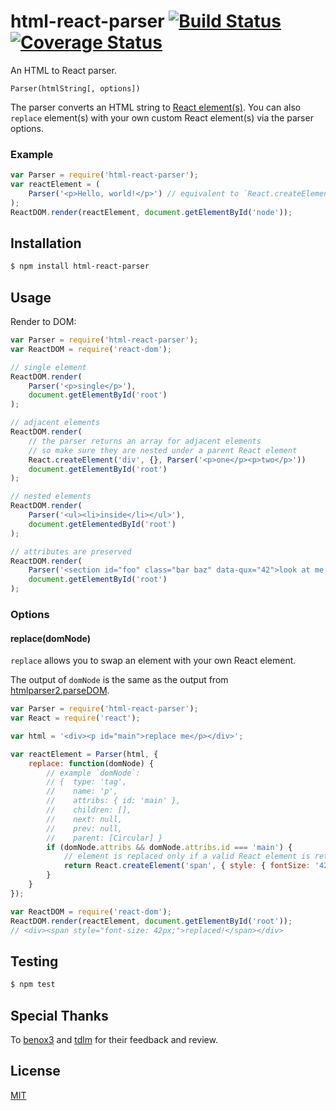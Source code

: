# html-react-parser [![Build Status](https://travis-ci.org/remarkablemark/html-react-parser.svg?branch=master)](https://travis-ci.org/remarkablemark/html-react-parser) [![Coverage Status](https://coveralls.io/repos/github/remarkablemark/html-react-parser/badge.svg?branch=master)](https://coveralls.io/github/remarkablemark/html-react-parser?branch=master)

An HTML to React parser.

```
Parser(htmlString[, options])
```

The parser converts an HTML string to [React element(s)](https://facebook.github.io/react/docs/glossary.html#react-elements). You can also `replace` element(s) with your own custom React element(s) via the parser options.

### Example

```js
var Parser = require('html-react-parser');
var reactElement = (
    Parser('<p>Hello, world!</p>') // equivalent to `React.createElement('p', {}, 'Hello, world!')`
);
ReactDOM.render(reactElement, document.getElementById('node'));
```

## Installation

```sh
$ npm install html-react-parser
```

## Usage

Render to DOM:

```js
var Parser = require('html-react-parser');
var ReactDOM = require('react-dom');

// single element
ReactDOM.render(
    Parser('<p>single</p>'),
    document.getElementById('root')
);

// adjacent elements
ReactDOM.render(
    // the parser returns an array for adjacent elements
    // so make sure they are nested under a parent React element
    React.createElement('div', {}, Parser('<p>one</p><p>two</p>'))
    document.getElementById('root')
);

// nested elements
ReactDOM.render(
    Parser('<ul><li>inside</li></ul>'),
    document.getElementedById('root')
);

// attributes are preserved
ReactDOM.render(
    Parser('<section id="foo" class="bar baz" data-qux="42">look at me now</section>'),
    document.getElementById('root')
);
```

### Options

#### replace(domNode)

`replace` allows you to swap an element with your own React element.

The output of `domNode` is the same as the output from [htmlparser2.parseDOM](https://github.com/fb55/domhandler#example).

```js
var Parser = require('html-react-parser');
var React = require('react');

var html = '<div><p id="main">replace me</p></div>';

var reactElement = Parser(html, {
    replace: function(domNode) {
        // example `domNode`:
        // {  type: 'tag',
        //    name: 'p',
        //    attribs: { id: 'main' },
        //    children: [],
        //    next: null,
        //    prev: null,
        //    parent: [Circular] }
        if (domNode.attribs && domNode.attribs.id === 'main') {
            // element is replaced only if a valid React element is returned
            return React.createElement('span', { style: { fontSize: '42px' } }, 'replaced!');
        }
    }
});

var ReactDOM = require('react-dom');
ReactDOM.render(reactElement, document.getElementById('root'));
// <div><span style="font-size: 42px;">replaced!</span></div>
```

## Testing

```sh
$ npm test
```

## Special Thanks

To [benox3](https://github.com/benox3) and [tdlm](https://github.com/tdlm) for their feedback and review.

## License

[MIT](https://github.com/remarkablemark/html-react-parser/blob/master/LICENSE)
